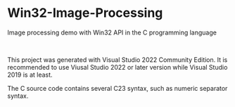# Win32-Image-Processing
Image processing demo with Win32 API in the C programming language

<br />

This project was generated with Visual Studio 2022 Community Edition. It is recommended to use Viusal Studio 2022 or later version while Visual Studio 2019 is at least.

The C source code contains several C23 syntax, such as numeric separator syntax.

